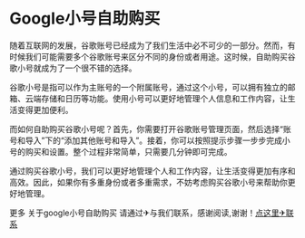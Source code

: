 # Google小号自助购买

随着互联网的发展，谷歌账号已经成为了我们生活中必不可少的一部分。然而，有时候我们可能需要多个谷歌账号来区分不同的身份或者用途。这时候，自助购买谷歌小号就成为了一个很不错的选择。

谷歌小号是指可以作为主账号的一个附属账号，通过这个小号，可以拥有独立的邮箱、云端存储和日历等功能。使用小号可以更好地管理个人信息和工作内容，让生活变得更加便利。

而如何自助购买谷歌小号呢？首先，你需要打开谷歌账号管理页面，然后选择“账号和导入”下的“添加其他账号和导入”。接着，你可以按照提示步骤一步步完成小号的购买和设置。整个过程非常简单，只需要几分钟即可完成。

通过购买谷歌小号，我们可以更好地管理个人和工作内容，让生活变得更加有序和高效。因此，如果你有多重身份或者多重需求，不妨考虑购买谷歌小号来帮助你更好地管理。

更多 关于google小号自助购买 请通过✈与我们联系，感谢阅读,谢谢！[点这里✈联系](https://sms.k02.cc)
